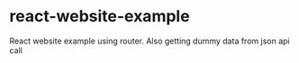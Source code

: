 # react-website-example
React website example using router. Also getting dummy data from json api call

